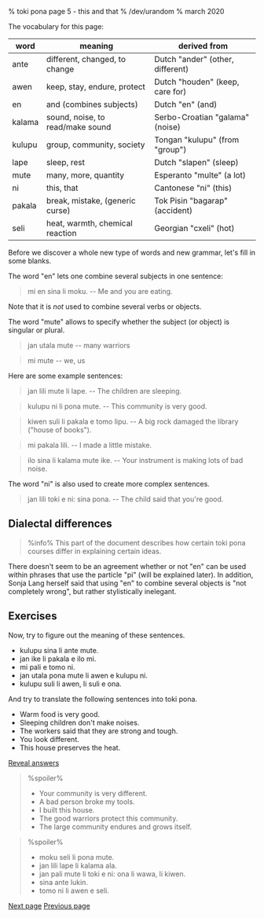 % toki pona page 5 - this and that
% /dev/urandom
% march 2020

The vocabulary for this page: 

| word    | meaning                         | derived from                     |
|---------|---------------------------------|----------------------------------|
| ante    | different, changed, to change   | Dutch "ander" (other, different) |
| awen    | keep, stay, endure, protect     | Dutch "houden" (keep, care for)  |
| en      | and (combines subjects)         | Dutch "en" (and)                 |
| kalama  | sound, noise, to read/make sound| Serbo-Croatian "galama" (noise)  |
| kulupu  | group, community, society       | Tongan "kulupu" (from "group")   |
| lape    | sleep, rest                     | Dutch "slapen" (sleep)           |
| mute    | many, more, quantity            | Esperanto "multe" (a lot)        |
| ni      | this, that                      | Cantonese "ni" (this)            |
| pakala  | break, mistake, (generic curse) | Tok Pisin "bagarap" (accident)   |
| seli    | heat, warmth, chemical reaction | Georgian "cxeli" (hot)           |

Before we discover a whole new type of words and new grammar, let's fill in some
blanks.

The word "en" lets one combine several subjects in one sentence: 

> mi en sina li moku. -- Me and you are eating.

Note that it is _not_ used to combine several verbs or objects.

The word "mute" allows to specify whether the subject (or object) is singular or
plural.

> jan utala mute -- many warriors

> mi mute -- we, us

Here are some example sentences:

> jan lili mute li lape. -- The children are sleeping.

> kulupu ni li pona mute. -- This community is very good.

> kiwen suli li pakala e tomo lipu. -- A big rock damaged the library ("house of
> books").

> mi pakala lili. -- I made a little mistake.

> ilo sina li kalama mute ike. -- Your instrument is making lots of bad noise.

The word "ni" is also used to create more complex sentences.

> jan lili toki e ni: sina pona. -- The child said that you're good.

## Dialectal differences

> %info%
> This part of the document describes how certain toki pona courses differ in
> explaining certain ideas.

There doesn't seem to be an agreement whether or not "en" can be used within
phrases that use the particle "pi" (will be explained later). In addition, Sonja
Lang herself said that using "en" to combine several objects is "not completely
wrong", but rather stylistically inelegant.

## Exercises

Now, try to figure out the meaning of these sentences.

* kulupu sina li ante mute.
* jan ike li pakala e ilo mi.
* mi pali e tomo ni.
* jan utala pona mute li awen e kulupu ni.
* kulupu suli li awen, li suli e ona.

And try to translate the following sentences into toki pona.

* Warm food is very good.
* Sleeping children don't make noises.
* The workers said that they are strong and tough.
* You look different. 
* This house preserves the heat.

<a name="answers" href="#answers" onclick="revealSpoilers();">Reveal answers</a>

> %spoiler%
> * Your community is very different.
> * A bad person broke my tools.
> * I built this house.
> * The good warriors protect this community.
> * The large community endures and grows itself.

> %spoiler%
> * moku seli li pona mute.
> * jan lili lape li kalama ala.
> * jan pali mute li toki e ni: ona li wawa, li kiwen.
> * sina ante lukin.
> * tomo ni li awen e seli.

[Next page](6.html) [Previous page](4.html)

